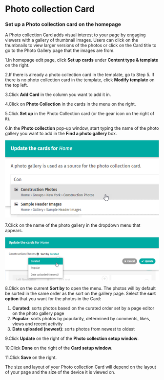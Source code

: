 # Photo collection Card



### Set up a Photo collection card on the homepage

A Photo collection Card adds visual interest to your page by engaging viewers with a gallery of thumbnail images. Users can click on the thumbnails to view larger versions of the photos or click on the Card title to go to the Photo Gallery page that the images are from.

1.In homepage edit page, click **Set up cards** under **Content type & template** on the right.

2.If there is already a photo collection card in the template, go to Step 5. If there is no photo collection card in the template, click **Modify template** on the top left.

3.Click **Add Card** in the column you want to add it in.

4.Click on **Photo Collection** in the cards in the menu on the right.

5.Click **Set up** in the Photo Collection card \(or the gear icon on the right of it\).

6.In the **Photo collection** pop-up window, start typing the name of the photo gallery you want to add in the **Find a photo gallery** box.  


![](../../../../.gitbook/assets/1%20%284%29.png)

7.Click on the name of the photo gallery in the dropdown menu that appears.

![](../../../../.gitbook/assets/2%20%2869%29.png)



8.Click on the current **Sort by** to open the menu. The photos will by default be sorted in the same order as the sort on the gallery page. Select the **sort option** that you want for the photos in the Card:

1. **Curated**: sorts photos based on the curated order set by a page editor on the photo gallery page
2. **Popular**: sorts photos by popularity, determined by comments, likes, views and recent activity
3. **Date uploaded \(newest\)**: sorts photos from newest to oldest

9.Click **Update** on the right of the **Photo collection setup window**.

10.Click **Done** on the right of the **Card setup window**.

11.Click **Save** on the right.

The size and layout of your Photo collection Card will depend on the layout of your page and the size of the device it is viewed on.  


